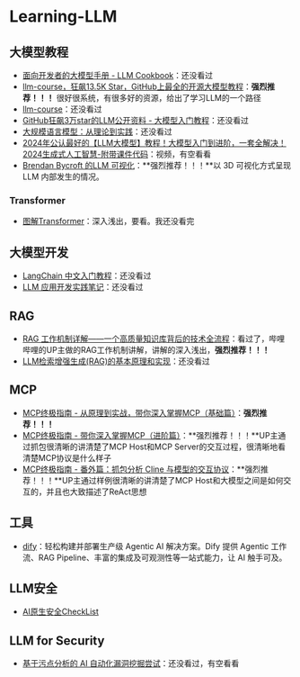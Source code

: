 # Learning-LLM

## 大模型教程

- [面向开发者的大模型手册 - LLM Cookbook](https://github.com/datawhalechina/llm-cookbook)：还没看过
- [llm-course，狂飙13.5K Star，GitHub上最全的开源大模型教程](https://zhuanlan.zhihu.com/p/676432440)：**强烈推荐！！！** 很好很系统，有很多好的资源，给出了学习LLM的一个路径
- [llm-course](https://github.com/mlabonne/llm-course)：还没看过
- [GitHub狂飙3万star的LLM公开资料 - 大模型入门教程](https://zhuanlan.zhihu.com/p/686277638)：还没看过
- [大规模语言模型：从理论到实践](https://intro-llm.github.io/#cite)：还没看过
- [2024年公认最好的【LLM大模型】教程！大模型入门到进阶，一套全解决！2024生成式人工智慧-附带课件代码](https://www.bilibili.com/video/BV1XS411w7qr/)：视频，有空看看
- [Brendan Bycroft 的LLM 可视化](https://bbycroft.net/llm)：**强烈推荐！！！**以 3D 可视化方式呈现 LLM 内部发生的情况。

### Transformer

- [图解Transformer](https://jalammar.github.io/illustrated-transformer/)：深入浅出，要看。我还没看完

## 大模型开发

- [LangChain 中文入门教程](https://liaokong.gitbook.io/llm-kai-fa-jiao-cheng)：还没看过
- [LLM 应用开发实践笔记](https://aitutor.liduos.com/03-llamaIndex/03-3.html)：还没看过

## RAG

- [RAG 工作机制详解——一个高质量知识库背后的技术全流程](https://www.bilibili.com/video/BV1JLN2z4EZQ/?spm_id_from=333.1387.homepage.video_card.click)：看过了，哔哩哔哩的UP主做的RAG工作机制讲解，讲解的深入浅出，**强烈推荐！！！**
- [LLM检索增强生成(RAG)的基本原理和实现](https://paper.seebug.org/3287/)：还没看过

## MCP

- [MCP终极指南 - 从原理到实战，带你深入掌握MCP（基础篇）](https://www.bilibili.com/video/BV1uronYREWR/?spm_id_from=333.1387.homepage.video_card.click)：**强烈推荐！！！**
- [MCP终极指南 - 带你深入掌握MCP（进阶篇）](https://www.bilibili.com/video/BV1Y854zmEg9/?spm_id_from=333.1387.homepage.video_card.click)：**强烈推荐！！！**UP主通过抓包很清晰的讲清楚了MCP Host和MCP Server的交互过程，很清晰地看清楚MCP协议是什么样子
- [MCP终极指南 - 番外篇：抓包分析 Cline 与模型的交互协议](https://www.bilibili.com/video/BV1v9V5zSEHA/?spm_id_from=333.1387.homepage.video_card.click)：**强烈推荐！！！**UP主通过样例很清晰的讲清楚了MCP Host和大模型之间是如何交互的，并且也大致描述了ReAct思想

## 工具

- [dify](https://dify.ai/zh)：轻松构建并部署生产级 Agentic AI 解决方案。Dify 提供 Agentic 工作流、RAG Pipeline、丰富的集成及可观测性等一站式能力，让 AI 触手可及。

## LLM安全

- [AI原生安全CheckList](https://paper.seebug.org/3333/)

## LLM for Security

- [基于污点分析的 AI 自动化漏洞挖掘尝试](https://paper.seebug.org/3283/)：还没看过，有空看看
